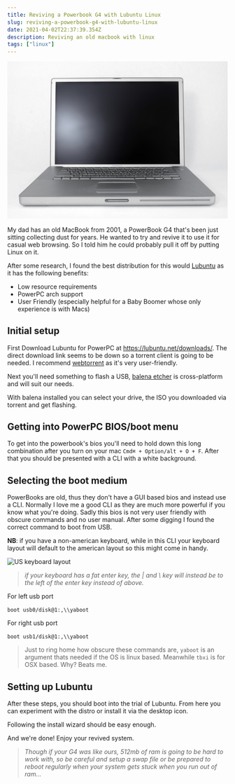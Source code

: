 ```yaml
---
title: Reviving a Powerbook G4 with Lubuntu Linux
slug: reviving-a-powerbook-g4-with-lubuntu-linux
date: 2021-04-02T22:37:39.354Z
description: Reviving an old macbook with linux
tags: ["linux"]
---
```


![Apple PowerBook G4](./powerbook_redjar.jpg)

My dad has an old MacBook from 2001, a PowerBook G4 that's been just sitting collecting dust for years. He wanted to try and revive it to use it for casual web browsing. So I told him he could probably pull it off by putting Linux on it.

After some research, I found the best distribution for this would [Lubuntu](https://lubuntu.net/) as it has the following benefits:

* Low resource requirements
* PowerPC arch support
* User Friendly (especially helpful for a Baby Boomer whose only experience is with Macs)

## Initial setup

First Download Lubuntu for PowerPC at <https://lubuntu.net/downloads/>. The direct download link seems to be down so a torrent client is going to be needed. I recommend [webtorrent](http://webtorrent.io) as it's very user-friendly.

Next you'll need something to flash a USB, [balena etcher](https://www.balena.io/etcher/) is cross-platform and will suit our needs.

With balena installed you can select your drive, the ISO you downloaded via torrent and get flashing.

## Getting into PowerPC BIOS/boot menu

To get into the powerbook's bios you'll need to hold down this long combination after you turn on your mac `Cmd⌘ + Option/alt + O + F`.
After that you should be presented with a CLI with a white background.

## Selecting the boot medium

PowerBooks are old, thus they don't have a GUI based bios and instead use a CLI. Normally I love me a good CLI as they are much more powerful if you know what you're doing. Sadly this bios is not very user friendly with obscure commands and no user manual. After some digging I found the correct command to boot from USB.

**NB**: if you have a non-american keyboard, while in this CLI your keyboard layout
will default to the american layout so this might come in handy.

![US keyboard layout](https://upload.wikimedia.org/wikipedia/commons/thumb/5/51/KB_United_States-NoAltGr.svg/400px-KB_United_States-NoAltGr.svg.png)

> *if your keyboard has a fat enter key, the | and \ key will instead be to the left of the enter key instead of above.*

For left usb port

```
boot usb0/disk@1:,\\yaboot
```

For right usb port

```
boot usb1/disk@1:,\\yaboot
```

> Just to ring home how obscure these commands are, `yaboot` is an argument thats needed if the OS is linux based. Meanwhile `tbxi` is for OSX based. Why? Beats me.

## Setting up Lubuntu

After these steps, you should boot into the trial of Lubuntu. From here you can experiment with the distro or install it via the desktop icon.

Following the install wizard should be easy enough.

And we're done! Enjoy your revived system.

> *Though if your G4 was like ours, 512mb of ram is going to be hard to work with, so be careful and setup a swap file or be prepared to reboot regularly when your system gets stuck when you run out of ram...*